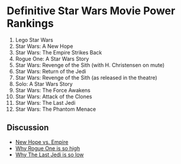 # Definitive Star Wars Movie Power Rankings

1. Lego Star Wars
2. Star Wars: A New Hope
3. Star Wars: The Empire Strikes Back
4. Rogue One: A Star Wars Story
5. Star Wars: Revenge of the Sith (with H. Christensen on mute)
5. Star Wars: Return of the Jedi
6. Star Wars: Revenge of the Sith (as released in the theatre)
7. Solo: A Star Wars Story
8. Star Wars: The Force Awakens
9. Star Wars: Attack of the Clones
10. Star Wars: The Last Jedi
11. Star Wars: The Phantom Menace

## Discussion
* [New Hope vs. Empire](new_hope_vs_empire.md)
* [Why Rogue One is so high](why_rogue_one_is_so_high.md)
* [Why The Last Jedi is so low](the_last_jedi.md)

